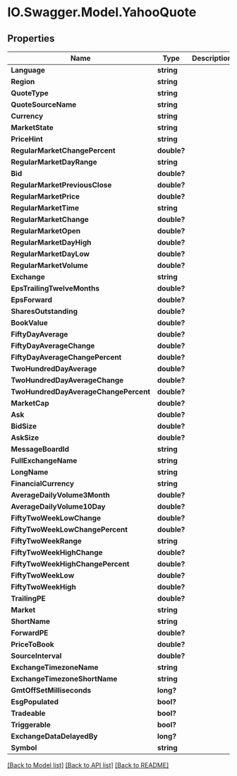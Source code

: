 # IO.Swagger.Model.YahooQuote
## Properties

Name | Type | Description | Notes
------------ | ------------- | ------------- | -------------
**Language** | **string** |  | [optional] 
**Region** | **string** |  | [optional] 
**QuoteType** | **string** |  | [optional] 
**QuoteSourceName** | **string** |  | [optional] 
**Currency** | **string** |  | [optional] 
**MarketState** | **string** |  | [optional] 
**PriceHint** | **string** |  | [optional] 
**RegularMarketChangePercent** | **double?** |  | [optional] 
**RegularMarketDayRange** | **string** |  | [optional] 
**Bid** | **double?** |  | [optional] 
**RegularMarketPreviousClose** | **double?** |  | [optional] 
**RegularMarketPrice** | **double?** |  | [optional] 
**RegularMarketTime** | **string** |  | [optional] 
**RegularMarketChange** | **double?** |  | [optional] 
**RegularMarketOpen** | **double?** |  | [optional] 
**RegularMarketDayHigh** | **double?** |  | [optional] 
**RegularMarketDayLow** | **double?** |  | [optional] 
**RegularMarketVolume** | **double?** |  | [optional] 
**Exchange** | **string** |  | [optional] 
**EpsTrailingTwelveMonths** | **double?** |  | [optional] 
**EpsForward** | **double?** |  | [optional] 
**SharesOutstanding** | **double?** |  | [optional] 
**BookValue** | **double?** |  | [optional] 
**FiftyDayAverage** | **double?** |  | [optional] 
**FiftyDayAverageChange** | **double?** |  | [optional] 
**FiftyDayAverageChangePercent** | **double?** |  | [optional] 
**TwoHundredDayAverage** | **double?** |  | [optional] 
**TwoHundredDayAverageChange** | **double?** |  | [optional] 
**TwoHundredDayAverageChangePercent** | **double?** |  | [optional] 
**MarketCap** | **double?** |  | [optional] 
**Ask** | **double?** |  | [optional] 
**BidSize** | **double?** |  | [optional] 
**AskSize** | **double?** |  | [optional] 
**MessageBoardId** | **string** |  | [optional] 
**FullExchangeName** | **string** |  | [optional] 
**LongName** | **string** |  | [optional] 
**FinancialCurrency** | **string** |  | [optional] 
**AverageDailyVolume3Month** | **double?** |  | [optional] 
**AverageDailyVolume10Day** | **double?** |  | [optional] 
**FiftyTwoWeekLowChange** | **double?** |  | [optional] 
**FiftyTwoWeekLowChangePercent** | **double?** |  | [optional] 
**FiftyTwoWeekRange** | **string** |  | [optional] 
**FiftyTwoWeekHighChange** | **double?** |  | [optional] 
**FiftyTwoWeekHighChangePercent** | **double?** |  | [optional] 
**FiftyTwoWeekLow** | **double?** |  | [optional] 
**FiftyTwoWeekHigh** | **double?** |  | [optional] 
**TrailingPE** | **double?** |  | [optional] 
**Market** | **string** |  | [optional] 
**ShortName** | **string** |  | [optional] 
**ForwardPE** | **double?** |  | [optional] 
**PriceToBook** | **double?** |  | [optional] 
**SourceInterval** | **double?** |  | [optional] 
**ExchangeTimezoneName** | **string** |  | [optional] 
**ExchangeTimezoneShortName** | **string** |  | [optional] 
**GmtOffSetMilliseconds** | **long?** |  | [optional] 
**EsgPopulated** | **bool?** |  | [optional] 
**Tradeable** | **bool?** |  | [optional] 
**Triggerable** | **bool?** |  | [optional] 
**ExchangeDataDelayedBy** | **long?** |  | [optional] 
**Symbol** | **string** |  | [optional] 

[[Back to Model list]](../README.md#documentation-for-models) [[Back to API list]](../README.md#documentation-for-api-endpoints) [[Back to README]](../README.md)

